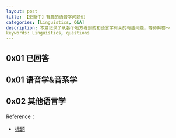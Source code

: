```yaml
---
layout: post
title: 【更新中】有趣的语音学问题们
categories: [Linguistics, Q&A]
description: 本篇记录了从各个地方看到的和语言学有关的有趣问题。等待解答～
keywords: Linguistics, questions
---
```


## 0x01 已回答


## 0x01 语音学&音系学


## 0x02 其他语言学




Reference：

- [标题](链接)
